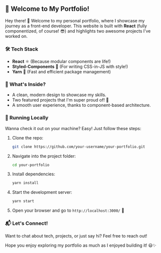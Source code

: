 ## 🚀 Welcome to My Portfolio!

Hey there! 👋 Welcome to my personal portfolio, where I showcase my journey as a front-end developer. This website is built with **React** (fully componentized, of course! 😎) and highlights two awesome projects I've worked on.

### 🛠 Tech Stack

- **React** ⚛️ (Because modular components are life!)
- **Styled-Components** 💅 (For writing CSS-in-JS with style!)
- **Yarn** 🧶 (Fast and efficient package management)

### 📸 What's Inside?

- A clean, modern design to showcase my skills.
- Two featured projects that I'm super proud of! 🎉
- A smooth user experience, thanks to component-based architecture.

### 🚀 Running Locally

Wanna check it out on your machine? Easy! Just follow these steps:

1. Clone the repo:
   ```sh
   git clone https://github.com/your-username/your-portfolio.git
   ```
2. Navigate into the project folder:
   ```sh
   cd your-portfolio
   ```
3. Install dependencies:
   ```sh
   yarn install
   ```
4. Start the development server:
   ```sh
   yarn start
   ```
5. Open your browser and go to `http://localhost:3000/` 🚀

### 📬 Let's Connect!

Want to chat about tech, projects, or just say hi? Feel free to reach out!

Hope you enjoy exploring my portfolio as much as I enjoyed building it! 😃✨
